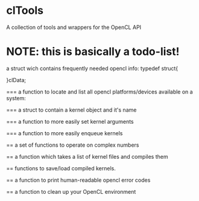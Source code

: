 clTools
=======

A collection of tools and wrappers for the OpenCL API

NOTE: this is basically a todo-list!
====
a struct wich contains frequently needed opencl info:
typedef struct{

}clData;

===
a function to locate and list all opencl platforms/devices available on a system:

=== 
a struct to contain a kernel object and it's name

===
a function to more easily set kernel arguments

===
a function to more easily enqueue kernels

==
a set of functions to operate on complex numbers

==
a function which takes a list of kernel files and compiles them

==
functions to save/load compiled kernels.

==
a function to print human-readable opencl error codes

==
a function to clean up your OpenCL environment
